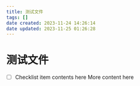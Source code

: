 ```yaml
---
title: 测试文件
tags: []
date created: 2023-11-24 14:26:14
date updated: 2023-11-25 01:26:28
---
```


# 测试文件

- [ ] Checklist item contents here More content here
